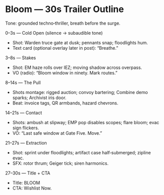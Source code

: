 # Bloom — 30s Trailer Outline

Tone: grounded techno‑thriller, breath before the surge.

0–3s — Cold Open (silence → subaudible tone)

- Shot: Warden truce gate at dusk; pennants snap; floodlights hum.
- Text card (optional overlay later in post): “Breathe.”

3–8s — Stakes

- Shot: EM haze rolls over IEZ; moving shadow across overpass.
- VO (radio): “Bloom window in ninety. Mark routes.”

8–14s — The Pull

- Shots montage: rigged auction; convoy bartering; Combine demo sparks; Archivist iris door.
- Beat: invoice tags, QR armbands, hazard chevrons.

14–21s — Contact

- Shots: ambush at slipway; EMP pop disables scopes; flare bloom; evac sign flickers.
- VO: “Last safe window at Gate Five. Move.”

21–27s — Extraction

- Shot: sprint under floodlights; artifact case half‑submerged; zipline evac.
- SFX: rotor thrum; Geiger tick; siren harmonics.

27–30s — Title + CTA

- Title: BLOOM
- CTA: Wishlist Now.
